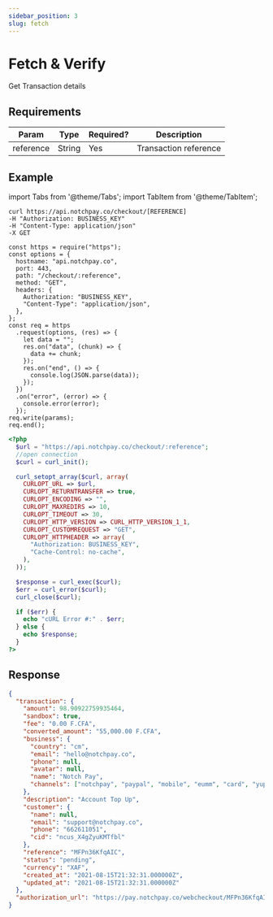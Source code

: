 ```yaml
---
sidebar_position: 3
slug: fetch
---
```


# Fetch & Verify

Get Transaction details

## Requirements

<table>
<thead>
<tr>
<th>Param</th>
<th>Type</th>
<th>Required?</th>
<th>Description</th>
</tr>
</thead>
<tbody>
<tr>
<td>reference</td>
<td>String</td>
<td>Yes</td>
<td>Transaction reference</td>
</tr>
</tbody>
</table>

## Example

import Tabs from '@theme/Tabs';
import TabItem from '@theme/TabItem';

<Tabs>
<TabItem value="curl" label="cURL">

```curl
curl https://api.notchpay.co/checkout/[REFERENCE]
-H "Authorization: BUSINESS_KEY"
-H "Content-Type: application/json"
-X GET
```

</TabItem>
<TabItem value="node" label="NodeJS">

```node
const https = require("https");
const options = {
  hostname: "api.notchpay.co",
  port: 443,
  path: "/checkout/:reference",
  method: "GET",
  headers: {
    Authorization: "BUSINESS_KEY",
    "Content-Type": "application/json",
  },
};
const req = https
  .request(options, (res) => {
    let data = "";
    res.on("data", (chunk) => {
      data += chunk;
    });
    res.on("end", () => {
      console.log(JSON.parse(data));
    });
  })
  .on("error", (error) => {
    console.error(error);
  });
req.write(params);
req.end();
```

</TabItem>
<TabItem value="php" label="PHP">

```php
<?php
  $url = "https://api.notchpay.co/checkout/:reference";
  //open connection
  $curl = curl_init();

  curl_setopt_array($curl, array(
    CURLOPT_URL => $url,
    CURLOPT_RETURNTRANSFER => true,
    CURLOPT_ENCODING => "",
    CURLOPT_MAXREDIRS => 10,
    CURLOPT_TIMEOUT => 30,
    CURLOPT_HTTP_VERSION => CURL_HTTP_VERSION_1_1,
    CURLOPT_CUSTOMREQUEST => "GET",
    CURLOPT_HTTPHEADER => array(
      "Authorization: BUSINESS_KEY",
      "Cache-Control: no-cache",
    ),
  ));

  $response = curl_exec($curl);
  $err = curl_error($curl);
  curl_close($curl);

  if ($err) {
    echo "cURL Error #:" . $err;
  } else {
    echo $response;
  }
?>
```

</TabItem>
</Tabs>

## Response

```json
{
  "transaction": {
    "amount": 98.90922759935464,
    "sandbox": true,
    "fee": "0.00 F.CFA",
    "converted_amount": "55,000.00 F.CFA",
    "business": {
      "country": "cm",
      "email": "hello@notchpay.co",
      "phone": null,
      "avatar": null,
      "name": "Notch Pay",
      "channels": ["notchpay", "paypal", "mobile", "eumm", "card", "yup"]
    },
    "description": "Account Top Up",
    "customer": {
      "name": null,
      "email": "support@notchpay.co",
      "phone": "662611051",
      "cid": "ncus_X4gZyuKMTfbl"
    },
    "reference": "MFPn36KfqAIC",
    "status": "pending",
    "currency": "XAF",
    "created_at": "2021-08-15T21:32:31.000000Z",
    "updated_at": "2021-08-15T21:32:31.000000Z"
  },
  "authorization_url": "https://pay.notchpay.co/webcheckout/MFPn36KfqAIC"
}
```
